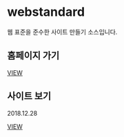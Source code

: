 # webstandard
웹 표준을 준수한 사이트 만들기 소스입니다.

<h2>홈페이지 가기</h2>
<a href="http://wwer91.dothome.co.kr/">VIEW</a>

<h2> 사이트 보기</h2>
<p>2018.12.28 </p>
 <a href="https://wwer91.github.io/responsive/">VIEW</a>
